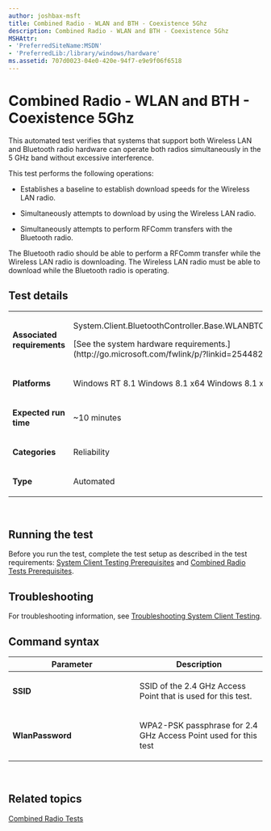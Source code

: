 ```yaml
---
author: joshbax-msft
title: Combined Radio - WLAN and BTH - Coexistence 5Ghz
description: Combined Radio - WLAN and BTH - Coexistence 5Ghz
MSHAttr:
- 'PreferredSiteName:MSDN'
- 'PreferredLib:/library/windows/hardware'
ms.assetid: 707d0023-04e0-420e-94f7-e9e9f06f6518
---
```


# Combined Radio - WLAN and BTH - Coexistence 5Ghz


This automated test verifies that systems that support both Wireless LAN and Bluetooth radio hardware can operate both radios simultaneously in the 5 GHz band without excessive interference.

This test performs the following operations:

-   Establishes a baseline to establish download speeds for the Wireless LAN radio.

-   Simultaneously attempts to download by using the Wireless LAN radio.

-   Simultaneously attempts to perform RFComm transfers with the Bluetooth radio.

The Bluetooth radio should be able to perform a RFComm transfer while the Wireless LAN radio is downloading. The Wireless LAN radio must be able to download while the Bluetooth radio is operating.

## Test details


<table>
<colgroup>
<col width="50%" />
<col width="50%" />
</colgroup>
<tbody>
<tr class="odd">
<td><p><strong>Associated requirements</strong></p></td>
<td><p>System.Client.BluetoothController.Base.WLANBTCoexistence</p>
<p>[See the system hardware requirements.](http://go.microsoft.com/fwlink/p/?linkid=254482)</p></td>
</tr>
<tr class="even">
<td><p><strong>Platforms</strong></p></td>
<td><p>Windows RT 8.1 Windows 8.1 x64 Windows 8.1 x86</p></td>
</tr>
<tr class="odd">
<td><p><strong>Expected run time</strong></p></td>
<td><p>~10 minutes</p></td>
</tr>
<tr class="even">
<td><p><strong>Categories</strong></p></td>
<td><p>Reliability</p></td>
</tr>
<tr class="odd">
<td><p><strong>Type</strong></p></td>
<td><p>Automated</p></td>
</tr>
</tbody>
</table>

 

## Running the test


Before you run the test, complete the test setup as described in the test requirements: [System Client Testing Prerequisites](system-client-testing-prerequisites.md) and [Combined Radio Tests Prerequisites](combined-radio-tests-prerequisites.md#crwlanblue).

## Troubleshooting


For troubleshooting information, see [Troubleshooting System Client Testing](troubleshooting-system-client-testing.md).

## Command syntax


<table>
<colgroup>
<col width="50%" />
<col width="50%" />
</colgroup>
<thead>
<tr class="header">
<th>Parameter</th>
<th>Description</th>
</tr>
</thead>
<tbody>
<tr class="odd">
<td><p><strong>SSID</strong></p></td>
<td><p>SSID of the 2.4 GHz Access Point that is used for this test.</p></td>
</tr>
<tr class="even">
<td><p><strong>WlanPassword</strong></p></td>
<td><p>WPA2-PSK passphrase for 2.4 GHz Access Point used for this test</p></td>
</tr>
</tbody>
</table>

 

## Related topics


[Combined Radio Tests](combined-radio-tests.md)

 

 







